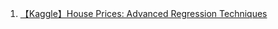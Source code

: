 1. [【Kaggle】House Prices: Advanced Regression Techniques](1-kaggle-house-prices-advanced-regression-techniques.md)
